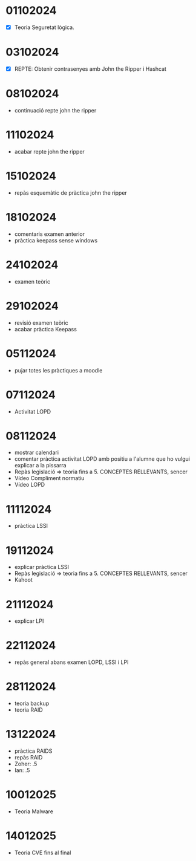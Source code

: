# 01102024

- [x] Teoria Seguretat lògica.

# 03102024

- [x] REPTE: Obtenir contrasenyes amb John the Ripper i Hashcat

# 08102024

- continuació repte john the ripper

# 11102024

- acabar repte john the ripper

# 15102024

- repàs esquemàtic de pràctica john the ripper

# 18102024

- comentaris examen anterior
- pràctica keepass sense windows

# 24102024

- examen teòric

# 29102024

- revisió examen teòric
- acabar pràctica Keepass

# 05112024

- pujar totes les pràctiques a moodle

# 07112024

- Activitat LOPD

# 08112024

- mostrar calendari
- comentar pràctica activitat LOPD amb positiu a l'alumne que ho vulgui explicar a la pissarra
- Repàs legislació => teoria fins a 5. CONCEPTES RELLEVANTS, sencer
- Vídeo Compliment normatiu
- Vídeo LOPD

# 11112024
- pràctica LSSI

# 19112024

- explicar pràctica LSSI
- Repàs legislació => teoria fins a 5. CONCEPTES RELLEVANTS, sencer
- Kahoot

# 21112024
- explicar LPI

# 22112024
- repàs general abans examen LOPD, LSSI i LPI


# 28112024
- teoria backup
- teoria RAID

# 13122024
- pràctica RAIDS
- repàs RAID
- Zoher: .5
- Ian: .5

# 10012025
- Teoria Malware

# 14012025
- Teoria CVE fins al final